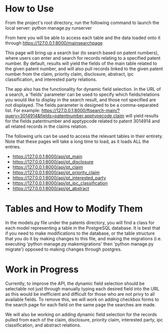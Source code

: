 # How to Use
From the project's root directory, run the following command to launch the local server:
python manage.py runserver

From here you will be able to access each table and the data loaded onto it through https://127.0.0.1:8000/mainsearchpage

This page will bring up a search bar (to search based on patent numbers), where users can enter and search for records relating to a specified patent number. By default, results will yield the fields of the main table related to the given patent number, and will also pull records linked to the given patent number from the claim, priority claim, disclosure, abstract, ipc classification, and interested party relations.

The app also has the functionality for dynamic field selection. In the URL of a search, a 'fields' parameter can be used to specify which fields/relations you would like to display in the search result, and those not specified are not displayed. The fields parameter is designed to be a comma-separated list. For example: https://127.0.0.1:8000/ftsearch-main/?query=3014914&fields=patentnumber,apptypecode,claim will yield results for the fields patentnumber and apptypcode related to patent 3014914 and all related records in the claims relation.

The following urls can be used to access the relevant tables in their entirety. Note that these pages will take a long time to load, as it loads ALL the entries.
* https://127.0.0.1:8000/api/pt_main
* https://127.0.0.1:8000/api/pt_disclosure
* https://127.0.0.1:8000/api/pt_claim
* https://127.0.0.1:8000/api/pt_priority_claim
* https://127.0.0.1:8000/api/pt_interested_party
* https://127.0.0.1:8000/api/pt_ipc_classification
* https://127.0.0.1:8000/api/pt_abstract

# Tables and How to Modify Them
In the models.py file under the patents directory, you will find a class for each model representing
a table in the PostgreSQL database. It is best that if you need to make modifications to the database, or the table structure that you do it by making changes to this file, and making the migrations (i.e. executing 'python manage.py makemigrations' then 'python manage.py migrate') opposed to making changes
through postgres. 

# Work in Progress
Currently, to improve the API, the dynamic field selection should be selectable not just through manually typing each desired field into the URL as this would be inefficient and difficult for those who are not privy to all available fields. To remove this, we will work on adding checkbox forms to the search page for each field on the same page the searches are made.

We will also be working on adding dynamic field selection for the records pulled from each of the claim, disclosure, priority claim, interested party, ipc classification, and abstract relations. 